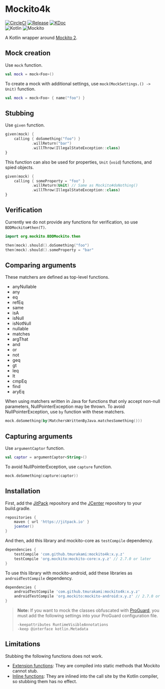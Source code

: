 # Mockito4k

[![CircleCI](https://circleci.com/gh/tmurakami/mockito4k.svg?style=shield)](https://circleci.com/gh/tmurakami/mockito4k)
[![Release](https://jitpack.io/v/tmurakami/mockito4k.svg)](https://jitpack.io/#tmurakami/mockito4k)
[![KDoc](https://img.shields.io/badge/KDoc-0.8.1-brightgreen.svg)](https://jitpack.io/com/github/tmurakami/mockito4k/0.8.1/javadoc/mockito4k/com.github.tmurakami.mockito4k/)<br>
![Kotlin](https://img.shields.io/badge/Kotlin-1.0.7%2B-blue.svg)
![Mockito](https://img.shields.io/badge/Mockito-2.7%2B-blue.svg)

A Kotlin wrapper around [Mockito 2](http://site.mockito.org/).

## Mock creation

Use `mock` function.

```kotlin
val mock = mock<Foo>()
```

To create a mock with additional settings, use `mock(MockSettings.() -> Unit)` function.

```kotlin
val mock = mock<Foo> { name("foo") }
```

## Stubbing

Use `given` function.

```kotlin
given(mock) {
    calling { doSomething("foo") }
            .willReturn("bar")
            .willThrow(IllegalStateException::class)
}
```

This function can also be used for properties, `Unit` (`void`) functions, and spied objects.

```kotlin
given(mock) {
    calling { someProperty = "foo" }
            .willReturn(Unit) // Same as Mockito#doNothing()
            .willThrow(IllegalStateException::class)
}
```

## Verification

Currently we do not provide any functions for verification, so use `BDDMockito#then(T)`.

```kotlin
import org.mockito.BDDMockito.then

then(mock).should().doSomething("foo")
then(mock).should().someProperty = "bar"
```

## Comparing arguments

These matchers are defined as top-level functions.
- anyNullable
- any
- eq
- refEq
- same
- isA
- isNull
- isNotNull
- nullable
- matches
- argThat
- and
- or
- not
- geq
- gt
- leq
- lt
- cmpEq
- find
- aryEq

When using matchers written in Java for functions that only accept non-null parameters, NullPointerException may be thrown.
To avoid NullPointerException, use `by` function with these matchers.

```kotlin
mock.doSomething(by(MatchersWrittenByJava.matchesSomething()))
```

## Capturing arguments

Use `argumentCaptor` function.

```kotlin
val captor = argumentCaptor<String>()
```

To avoid NullPointerException, use `capture` function.

```kotlin
mock.doSomething(capture(captor))
```

## Installation

First, add the [JitPack](https://jitpack.io/) repository and the [JCenter](https://bintray.com/bintray/jcenter) repository to your build.gradle.

```groovy
repositories {
    maven { url 'https://jitpack.io' }
    jcenter()
}
```

And then, add this library and mockito-core as `testCompile` dependency.

```groovy
dependencies {
    testCompile 'com.github.tmurakami:mockito4k:x.y.z'
    testCompile 'org.mockito:mockito-core:x.y.z' // 2.7.0 or later
}
```

To use this library with mockito-android, add these libraries as `androidTestCompile` dependency.

```groovy
dependencies {
    androidTestCompile 'com.github.tmurakami:mockito4k:x.y.z'
    androidTestCompile 'org.mockito:mockito-android:x.y.z' // 2.7.0 or later
}
```

> **Note:** If you want to mock the classes obfuscated with [ProGuard](https://www.guardsquare.com/en/proguard), you must add the following settings into your ProGuard configuration file.
>
> ```
> -keepattributes RuntimeVisibleAnnotations
> -keep @interface kotlin.Metadata
> ```

## Limitations

Stubbing the following functions does not work.

- [Extension functions](https://kotlinlang.org/docs/reference/extensions.html): They are compiled into static methods that Mockito cannot stub.
- [Inline functions](https://kotlinlang.org/docs/reference/inline-functions.html): They are inlined into the call site by the Kotlin compiler, so stubbing them has no effect.
